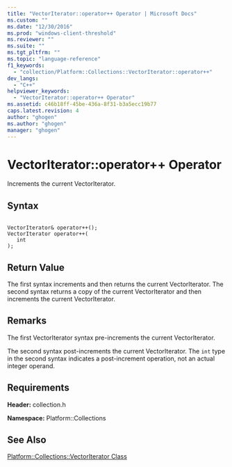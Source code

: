 ```yaml
---
title: "VectorIterator::operator++ Operator | Microsoft Docs"
ms.custom: ""
ms.date: "12/30/2016"
ms.prod: "windows-client-threshold"
ms.reviewer: ""
ms.suite: ""
ms.tgt_pltfrm: ""
ms.topic: "language-reference"
f1_keywords: 
  - "collection/Platform::Collections::VectorIterator::operator++"
dev_langs: 
  - "C++"
helpviewer_keywords: 
  - "VectorIterator::operator++ Operator"
ms.assetid: c46b18ff-45be-436a-8f31-b3a5ecc19b77
caps.latest.revision: 4
author: "ghogen"
ms.author: "ghogen"
manager: "ghogen"
---
```

# VectorIterator::operator++ Operator
Increments the current VectorIterator.  
  
## Syntax  
  
```  
  
VectorIterator& operator++();  
VectorIterator operator++(  
   int  
);  
```  
  
## Return Value  
 The first syntax increments and then returns the current VectorIterator. The second syntax returns a copy of the current VectorIterator and then increments the current VectorIterator.  
  
## Remarks  
 The first VectorIterator syntax pre-increments the current VectorIterator.  
  
 The second syntax post-increments the current VectorIterator. The `int` type in the second syntax indicates a post-increment operation, not an actual integer operand.  
  
## Requirements  
 **Header:** collection.h  
  
 **Namespace:** Platform::Collections  
  
## See Also  
 [Platform::Collections::VectorIterator Class](../cppcx/platform-collections-vectoriterator-class.md)